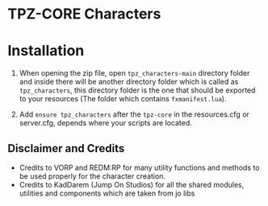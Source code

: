 
# TPZ-CORE Characters

# Installation

1. When opening the zip file, open `tpz_characters-main` directory folder and inside there will be another directory folder which is called as `tpz_characters`, this directory folder is the one that should be exported to your resources (The folder which contains `fxmanifest.lua`).

2. Add `ensure tpz_characters` after the `tpz-core` in the resources.cfg or server.cfg, depends where your scripts are located.


## Disclaimer and Credits

- Credits to VORP and REDM:RP for many utility functions and methods to be used properly for the character creation.
- Credits to KadDarem (Jump On Studios) for all the shared modules, utilities and components which are taken from jo libs
